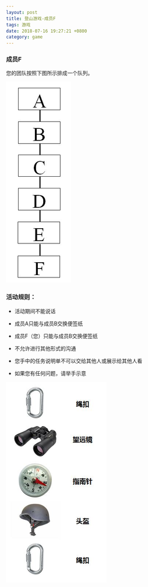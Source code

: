 ```yaml
---
layout: post
title: 登山游戏-成员F
tags: 游戏
date: 2018-07-16 19:27:21 +0800
category: game
---
```


### 成员F


您的团队按照下图所示排成一个队列。

![登山团队](/img/organization-for-climb-six.JPG)


### 活动规则：

- 活动期间不能说话

- 成员A只能与成员B交换便签纸

- 成员F（您）只能与成员B交换便签纸

- 不允许进行其他形式的沟通

- 您手中的任务说明单不可以交给其他人或展示给其他人看

- 如果您有任何问题，请举手示意

![成员F设备](/img/climb-devices-fz.JPG)